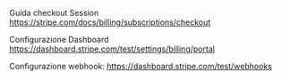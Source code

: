 Guida checkout Session
https://stripe.com/docs/billing/subscriptions/checkout

Configurazione Dashboard
https://dashboard.stripe.com/test/settings/billing/portal

Configurazione webhook:
https://dashboard.stripe.com/test/webhooks



